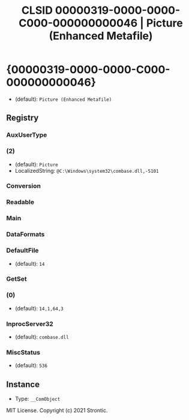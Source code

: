 ﻿---
title: "CLSID 00000319-0000-0000-C000-000000000046 | Picture (Enhanced Metafile)"
excerpt: What is COM-Object CLSID 00000319-0000-0000-C000-000000000046?
---

# {00000319-0000-0000-C000-000000000046}

* (default): `Picture (Enhanced Metafile)`

## Registry


### AuxUserType


### (2)

* (default): `Picture`
* LocalizedString: `@C:\Windows\system32\combase.dll,-5101`

### Conversion


### Readable


### Main


### DataFormats


### DefaultFile

* (default): `14`

### GetSet


### (0)

* (default): `14,1,64,3`

### InprocServer32

* (default): `combase.dll`

### MiscStatus

* (default): `536`

## Instance

* Type: `__ComObject`

MIT License. Copyright (c) 2021 Strontic.


